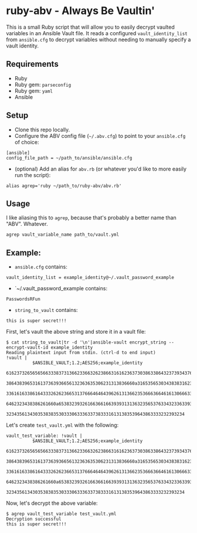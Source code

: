 # ruby-abv - Always Be Vaultin'

This is a small Ruby script that will allow you to easily decrypt vaulted variables in an Ansible Vault file. It reads a configured `vault_identity_list` from `ansible.cfg` to decrypt variables without needing to manually specify a vault identity.

## Requirements

- Ruby
- Ruby gem: `parseconfig`
- Ruby gem: `yaml`
- Ansible

## Setup

- Clone this repo locally.
- Configure the ABV config file (`~/.abv.cfg`) to point to your `ansible.cfg` of choice:
```
[ansible]
config_file_path = ~/path_to/ansible/ansible.cfg
```
- (optional) Add an alias for `abv.rb` (or whatever you'd like to more easily run the script):
```
alias agrep='ruby ~/path_to/ruby-abv/abv.rb'
```

## Usage

I like aliasing this to `agrep`, because that's probably a better name than "ABV". Whatever.

```
agrep vault_variable_name path_to/vault.yml
```

## Example:

- `ansible.cfg` contains:
```
vault_identity_list = example_identity@~/.vault_password_example
```

- `~/.vault_password_example contains:
```
PasswordsRFun
```

- `string_to_vault` contains:
```
this is super secret!!!
```

First, let's vault the above string and store it in a vault file:

```
$ cat string_to_vault|tr -d '\n'|ansible-vault encrypt_string --encrypt-vault-id example_identity
Reading plaintext input from stdin. (ctrl-d to end input)
!vault |
          $ANSIBLE_VAULT;1.2;AES256;example_identity
          61623732656565663338373136623366326238663161623637303863386432373934376633316136
          3864383965316137363936656132363635306231313836660a316535653034383831623337376662
          33616163386164333262623665313766646464396261313662353666366461613066633063623733
          6462323438386261660a653832393261663661663939313136323565376334323363393161646237
          32343561343035383835303330633363373833316131383539643863333232393234
```

Let's create `test_vault.yml` with the following:
```
vault_test_variable: !vault |
          $ANSIBLE_VAULT;1.2;AES256;example_identity
          61623732656565663338373136623366326238663161623637303863386432373934376633316136
          3864383965316137363936656132363635306231313836660a316535653034383831623337376662
          33616163386164333262623665313766646464396261313662353666366461613066633063623733
          6462323438386261660a653832393261663661663939313136323565376334323363393161646237
          32343561343035383835303330633363373833316131383539643863333232393234
```

Now, let's decrypt the above variable:

```
$ agrep vault_test_variable test_vault.yml
Decryption successful
this is super secret!!!
```
